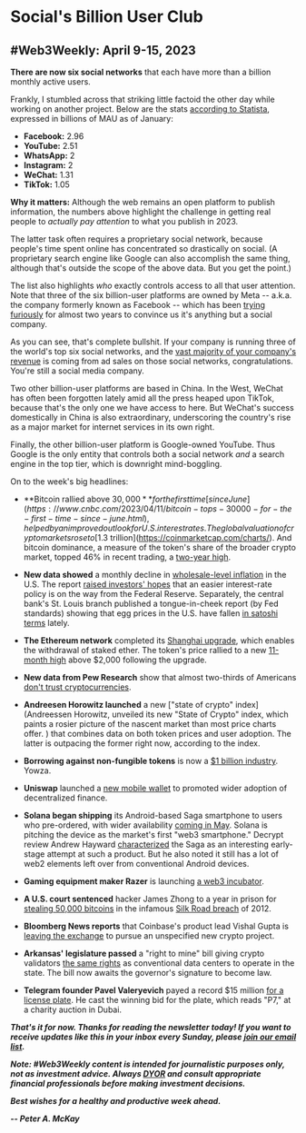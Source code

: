# Social's Billion User Club
## #Web3Weekly: April 9-15, 2023

**There are now six social networks** that each have more than a billion monthly active users.

Frankly, I stumbled across that striking little factoid the other day while working on another project. Below are the stats [according to Statista](https://www.statista.com/statistics/272014/global-social-networks-ranked-by-number-of-users/), expressed in billions of MAU as of January:

- **Facebook:** 2.96
- **YouTube:** 2.51
- **WhatsApp:** 2
- **Instagram:** 2
- **WeChat:** 1.31
- **TikTok:** 1.05

**Why it matters:** Although the web remains an open platform to publish information, the numbers above highlight the challenge in getting real people to *actually pay attention* to what you publish in 2023.

The latter task often requires a proprietary social network, because people's time spent online has concentrated so drastically on social. (A proprietary search engine like Google can also accomplish the same thing, although that's outside the scope of the above data. But you get the point.)

The list also highlights *who* exactly controls access to all that user attention. Note that three of the six billion-user platforms are owned by Meta -- a.k.a. the company formerly known as Facebook -- which has been [trying furiously](https://www.theguardian.com/technology/2021/oct/28/facebook-name-change-rebrand-meta) for almost two years to convince us it's anything but a social company.

As you can see, that's complete bullshit. If your company is running three of the world's top six social networks, and the [vast majority of your company's revenue](https://www.washingtonpost.com/technology/2023/03/11/meta-mastodon-activitypub/) is coming from ad sales on those social networks, congratulations. You're still a social media company.

Two other billion-user platforms are based in China. In the West, WeChat has often been forgotten lately amid all the press heaped upon TikTok, because that's the only one we have access to here. But WeChat's success domestically in China is also extraordinary, underscoring the country's rise as a major market for internet services in its own right.

Finally, the other billion-user platform is Google-owned YouTube. Thus Google is the only entity that controls both a social network *and* a search engine in the top tier, which is downright mind-boggling.

On to the week's big headlines:

- **Bitcoin rallied above $30,000** for the first time [since June](https://www.cnbc.com/2023/04/11/bitcoin-tops-30000-for-the-first-time-since-june.html), helped by an improved outlook for U.S. interest rates. The global valuation of crypto markets rose to [$1.3 trillion](https://coinmarketcap.com/charts/). And bitcoin dominance, a measure of the token's share of the broader crypto market, topped 46% in recent trading, a [two-year high](https://www.theblock.co/post/221258/bitcoin-dominance).

- **New data showed** a monthly decline in [wholesale-level inflation](https://apnews.com/article/wholesale-inflation-prices-consumer-federal-reserve-producer-818e53575c3cbc2acfea0f1516f4425a) in the U.S. The report [raised investors' hopes](https://www.msn.com/en-us/money/markets/traders-raise-their-expectations-for-a-fed-pause-through-at-least-june-with-rate-cut-almost-certain-by-year-end/ar-AA19P27E) that an easier interest-rate policy is on the way from the Federal Reserve. Separately, the central bank's St. Louis branch published a tongue-in-cheek report (by Fed standards) showing that egg prices in the U.S. have fallen [in satoshi terms](https://www.theblock.co/post/226298/us-inflation-egg-prices-bitcoin-satoshis) lately.

- **The Ethereum network** completed its [Shanghai upgrade](https://decrypt.co/126144/ethereum-shanghai-upgrade-goes-staked-eth), which enables the withdrawal of staked ether. The token's price rallied to a new [11-month high](https://decrypt.co/136748/ethereum-soars-eleven-month-high-post-shanghai-upgrade) above $2,000 following the upgrade.

- **New data from Pew Research** show that almost two-thirds of Americans [don't trust cryptocurrencies](https://www.theblock.co/post/225734/pew-research-crypto-study).

- **Andreesen Horowitz launched** a new ["state of crypto" index](Andreessen Horowitz, unveiled its new "State of Crypto" index, which paints a rosier picture of the nascent market than most price charts offer. ) that combines data on both token prices and user adoption. The latter is outpacing the former right now, according to the index.

- **Borrowing against non-fungible tokens** is now a [$1 billion industry](https://decrypt.co/125826/borrowing-against-nfts-1-billion-industry-whats-next). Yowza.

- **Uniswap** launched a [new mobile wallet](https://www.coindesk.com/business/2023/04/13/defi-exchange-uniswap-launches-uniswap-mobile-wallet/) to promoted wider adoption of decentralized finance.

- **Solana began shipping** its Android-based Saga smartphone to users who pre-ordered, with wider availability [coming in May](https://bitcoinist.com/solana-saga-compete-apple-google-how-much-costs/). Solana is pitching the device as the market's first "web3 smartphone." Decrypt review Andrew Hayward [characterized](https://decrypt.co/126218/solana-saga-review-web3-smartphone-arrived) the Saga as an interesting early-stage attempt at such a product. But he also noted it still has a lot of web2 elements left over from conventional Android devices.

- **Gaming equipment maker Razer** is launching [a web3 incubator](https://decrypt.co/125851/gaming-hardware-giant-razer-web3).

- **A U.S. court sentenced** hacker James Zhong to a year in prison for [stealing 50,000 bitcoins](https://www.justice.gov/usao-sdny/pr/silk-road-dark-web-fraud-defendant-sentenced-following-seizure-and-forfeiture-over-34) in the infamous [Silk Road breach](https://www.msn.com/en-us/news/crime/silk-road-hacker-receives-his-court-verdict/ar-AA19T85p) of 2012.

- **Bloomberg News reports** that Coinbase's product lead Vishal Gupta is [leaving the exchange](https://www.bloomberg.com/news/articles/2023-04-10/coinbase-coin-senior-director-gupta-to-leave-for-new-crypto-project) to pursue an unspecified new crypto project. <!-- Update Friday -->

- **Arkansas' legislature passed** a "right to mine" bill giving crypto validators [the same rights](https://decrypt.co/125811/bitcoin-miners-will-have-same-rights-data-centers-says-new-arkansas-bill) as conventional data centers to operate in the state. The bill now awaits the governor's signature to become law. <!-- Update Friday -->

- **Telegram founder Pavel Valeryevich** payed a record $15 million [for a license plate](https://www.msn.com/en-us/money/other/p7-license-plate-sells-for-record-breaking-15-million-in-uae/ar-AA19GwhG). He cast the winning bid for the plate, which reads "P7," at a charity auction in Dubai.

_**That's it for now. Thanks for reading the newsletter today! If you want to receive updates like this in your inbox every Sunday, please [join our email list](https://w3w.news).**_

_**Note: #Web3Weekly content is intended for journalistic purposes only, not as investment advice. Always [DYOR](https://www.urbandictionary.com/define.php?term=DYOR) and consult appropriate financial professionals before making investment decisions.**_

_**Best wishes for a healthy and productive week ahead.**_  

_**-- Peter A. McKay**_

